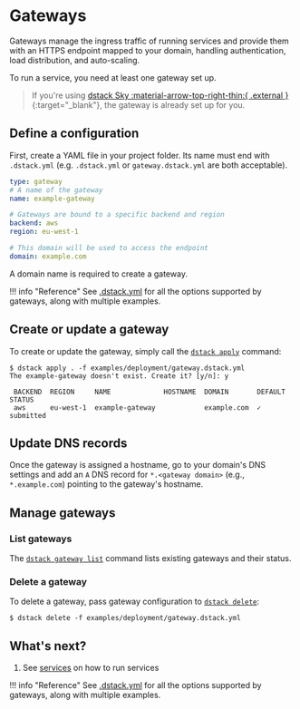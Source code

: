 # Gateways

Gateways manage the ingress traffic of running services and provide them with an HTTPS endpoint mapped to your domain,
handling authentication, load distribution, and auto-scaling.

To run a service, you need at least one gateway set up.

> If you're using [dstack Sky :material-arrow-top-right-thin:{ .external }](https://sky.dstack.ai){:target="_blank"},
> the gateway is already set up for you.

## Define a configuration

First, create a YAML file in your project folder. Its name must end with `.dstack.yml` (e.g. `.dstack.yml` or `gateway.dstack.yml`
are both acceptable).

<div editor-title="gateway.dstack.yml"> 

```yaml
type: gateway
# A name of the gateway
name: example-gateway

# Gateways are bound to a specific backend and region
backend: aws
region: eu-west-1

# This domain will be used to access the endpoint
domain: example.com
```

</div>

A domain name is required to create a gateway.

!!! info "Reference"
    See [.dstack.yml](../reference/dstack.yml/gateway.md) for all the options supported by
    gateways, along with multiple examples.

## Create or update a gateway

To create or update the gateway, simply call the [`dstack apply`](../reference/cli/index.md#dstack-apply) command:

<div class="termy">

```shell
$ dstack apply . -f examples/deployment/gateway.dstack.yml
The example-gateway doesn't exist. Create it? [y/n]: y

 BACKEND  REGION     NAME             HOSTNAME  DOMAIN       DEFAULT  STATUS
 aws      eu-west-1  example-gateway            example.com  ✓        submitted

```

</div>

## Update DNS records

Once the gateway is assigned a hostname, go to your domain's DNS settings
and add an `A` DNS record for `*.<gateway domain>` (e.g., `*.example.com`) pointing to the gateway's hostname.

## Manage gateways

### List gateways

The [`dstack gateway list`](../reference/cli/index.md#dstack-gateway-list) command lists existing gateways and their status.

### Delete a gateway

To delete a gateway, pass gateway configuration to [`dstack delete`](../reference/cli/index.md#dstack-delete):

<div class="termy">

```shell
$ dstack delete -f examples/deployment/gateway.dstack.yml
```

</div>

[//]: # (TODO: Ellaborate on default)

[//]: # (TODO: ## Accessing endpoints)

## What's next?

1. See [services](../services.md) on how to run services

!!! info "Reference"
    See [.dstack.yml](../reference/dstack.yml/gateway.md) for all the options supported by
    gateways, along with multiple examples.